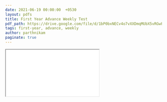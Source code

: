 ```yaml
---
date: 2021-06-19 00:00:00  +0530
layout: pdfs
title: First Year Advance Weekly Test
pdf_path: https://drive.google.com/file/d/1bP0bxNECv4o7vXXDmqMUbX5vRGwFGXlE/view?usp=drive_link
tags: first-year, advance, weekly
author: parthnikam
paginate: true
---
```


<iframe class="embed-pdf" src="{{ page.pdf_path }}#toolbar=0" seamless="seamless" scrolling="no" style="overflow:hidden"></iframe>
